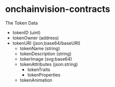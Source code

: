 # onchainvision-contracts

The Token Data

- tokenID (uint)
- tokenOwner (address)
- tokenURI (json;base64/baseURI)
  - tokenName (string)
  - tokenDescription (string)
  - tokerImage (svg:base64)
  - tokenAttributes (json:string)
    - tokenTraits
    - tokenProperties
  - tokenAnimation
